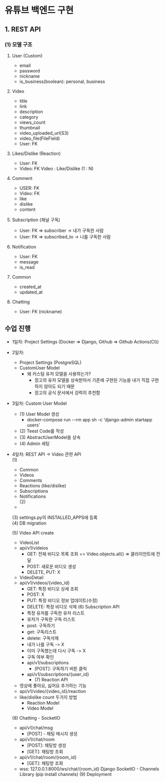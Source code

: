 # 유튜브 백엔드 구현

## 1. REST API
### (1) 모델 구조

1. User (Custom)
    - email
    - password
    - nickname
    - is_business(boolean): personal, business


2. Video
    - title
    - link
    - description
    - category
    - views_count
    - thumbnail
    - video_uploaded_url(S3)
    - video_file(FileField)
    - User: FK


3. Likes/Dislike (Reaction)
    - User: FK
    - Video: FK
    Video : Like/Dislike (1 : N)


4. Comment
    - USER: FK
    - Video: FK
    - like
    - dislike
    - content


5. Subscription (채널 구독)
    - User: FK => subscriber -> 내가 구독한 사람
    - User: FK => subscribed_to -> 나를 구독한 사람


6. Notification
   - User: FK
   - message
   - is_read


7. Common
    - created_at
    - updated_at


8. Chatting
   - User: FK (nickname)


## 수업 진행

- 1일차: Project Settings (Docker => Django, Github => Github Actions(CI))
- 2일차: 
  - Project Settings (PostgreSQL)
  - CustomUser Model
    - 왜 커스텀 유저 모델을 사용하는가?
      - 장고의 유저 모델을 상속받아서 기존에 구현된 기능을 내가 직접 구현하지 않아도 되기 때문
      - 장고의 공식 문서에서 강력히 추천함
- 3일차: Custom User Model
  - (1) User Model 생성
    - docker-compose run --rm app sh -c 'django-admin startapp users'
  - (2) Teest Code를 작성
  - (3) AbstractUserModel을 상속
  - (4) Admin 세팅
- 4일차: REST API -> Video 관련 API  
  (1)
  - Common
  - Videos
  - Comments
  - Reactions (like/dislike)
  - Subscriptions
  - Notifications  
  (2)
  - 
  (3) settings.py의 INSTALLED_APPS에 등록  
  (4) DB migration
  
  (5) Video API create
  - VideoList
  - api/v1/videios
    - GET: 전체 비디오 목록 조회 => Video.objects.all() => 클라이언트에 전달
    - POST: 새로운 비디오 생성
    - DELETE, PUT: X
  - VideoDetail
  - api/v1/videos/{video_id}
    - GET: 특정 비디오 상세 조회
    - POST: X
    - PUT: 특정 비디오 정보 업데이트(수정)
    - DELETE: 특정 비디오 삭제
  (6) Subscription API
    - 특정 유저를 구독한 유저 리스트
    - 유저가 구독한 구독 리스트
    - post: 구독하기
    - get: 구독리스트
    - delete: 구독삭제
    - 내가 나를 구독 -> X
    - 이미 구독했는데 다시 구독 -> X
    - 구독 여부 확인
    - api/v1/subscriptions
        - [POST]: 구독하기 버튼 클릭
    - api/v1/subscriptions/{user_id}
        - [DELETE]: 구독취소
  (7) Reaction API
  - 영상에 좋아요, 싫어요 추가하는 기능
  - api/v1/video/{video_id}/reaction
  - like/dislike count 두가지 방법
    - Reaction Model
    - Video Model

  (8) Chatting - SocketIO
  - api/v1/chat/msg
    - [POST] - 채팅 메시지 생성
  - api/v1/chat/room
    - [POST]: 채팅방 생성
    - [GET]: 채팅방 조회
  - api/v1/chat/room/{room_id}
    - [GET]: 채팅방 조회
  - wss: 127.0.0.1:8000/ws/chat/{room_id}
    Django SocketIO - Channels Library (pip install channels)
  (9) Deployment
